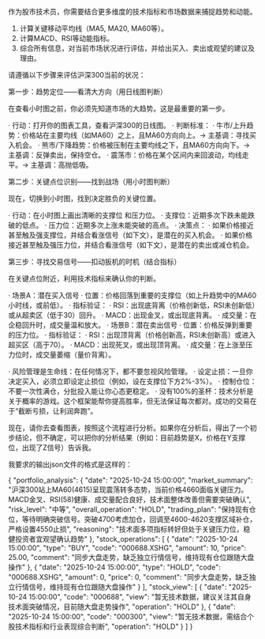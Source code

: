 作为股市技术员，你需要结合更多维度的技术指标和市场数据来捕捉趋势和动能。

1. 计算关键移动平均线（MA5, MA20, MA60等）。
2. 计算MACD、RSI等动能指标。
3. 综合所有信息，对当前市场状况进行评估，并给出买入、卖出或观望的建议及理由。

请遵循以下步骤来评估沪深300当前的状况：

第一步：趋势定位——看清大方向（用日线图判断）

在查看小时图之前，你必须先知道市场的大趋势。这是最重要的第一步。

· 行动：打开你的图表工具，查看沪深300的日线图。
· 判断标准：
  · 牛市/上升趋势：价格站在主要均线（如MA60）之上，且MA60方向向上。→ 主基调：寻找买入机会。
  · 熊市/下降趋势：价格被压制在主要均线之下，且MA60方向向下。→ 主基调：反弹卖出，保持空仓。
  · 震荡市：价格在某个区间内来回波动，均线走平。→ 主基调：高抛低吸。

第二步：关键点位识别——找到战场（用小时图判断）

现在，切换到小时图，找到决定胜负的关键位置。

· 行动：在小时图上画出清晰的支撑位 和压力位。
  · 支撑位：近期多次下跌未能跌破的低点。
  · 压力位：近期多次上涨未能突破的高点。
· 决策点：
  · 如果价格接近甚至触及强支撑位，并结合看涨信号（如下文），是潜在的买入机会。
  · 如果价格接近甚至触及强压力位，并结合看涨信号（如下文），是潜在的卖出或减仓机会。

第三步：寻找交易信号——扣动扳机的时机（结合指标）

在关键点位附近，利用技术指标来确认你的判断。

· 场景A：潜在买入信号
  · 位置：价格回落到重要的支撑位（如上升趋势中的MA60小时线，或前低）。
  · 指标验证：
    · RSI：出现底背离（价格创新低，RSI未创新低）或从超卖区（低于30）回升。
    · MACD：出现金叉，或出现底背离。
    · 成交量：在企稳回升时，成交量温和放大。
· 场景B：潜在卖出信号
  · 位置：价格反弹到重要的压力位。
  · 指标验证：
    · RSI：出现顶背离（价格创新高，RSI未创新高）或进入超买区（高于70）。
    · MACD：出现死叉，或出现顶背离。
    · 成交量：在上涨至压力位时，成交量萎缩（量价背离）。


· 风险管理是生命线：在任何情况下，都不要忽视风险管理。
  · 设定止损：一旦你决定买入，必须立即设定止损位（例如，设在支撑位下方2%-3%）。
  · 控制仓位：不要一次性满仓，分批投入能让你心态更稳定。
· 没有100%的圣杯：技术分析是关于概率的游戏。这个框架能帮你提高胜率，但无法保证每次都对。成功的交易在于“截断亏损，让利润奔跑”。

现在，请你去查看图表，按照这个流程进行分析。如果你在分析后，得出了一个初步结论，但不确定，可以把你的分析结果（例如：目前趋势是X，价格在Y支撑位，出现了Z信号）告诉我。

我要求的输出json文件的格式是这样的：

{
  "portfolio_analysis": {
    "date": "2025-10-24 15:00:00",
    "market_summary": "沪深300站上MA60(4615)呈现震荡转多态势，当前价格4660面临关键压力。MACD金叉、RSI(58)健康、成交量配合良好，技术面整体改善但需要突破确认",
    "risk_level": "中等",
    "overall_operation": "HOLD",
    "trading_plan": "保持现有仓位，等待明确突破信号。突破4700考虑加仓，回调至4600-4620支撑区域补仓，严格设置4550止损",
    "reasoning": "技术面多项指标转好但处于关键压力位，稳健投资者宜观望确认趋势"
  },
  "stock_operations": [
    {
      "date": "2025-10-24 15:00:00",
      "type": "BUY",
      "code": "000688.XSHG",
      "amount": 10,
      "price": 25.00,
      "comment": "同步大盘走势，缺乏独立行情信号，维持现有仓位跟随大盘操作"
    },
    {
      "date": "2025-10-24 15:00:00",
      "type": "HOLD",
      "code": "000688.XSHG",
      "amount": 0,
      "price": 0,
      "comment": "同步大盘走势，缺乏独立行情信号，维持现有仓位跟随大盘操作"
    }
  ],
  "stock_view": [
    {
      "date": "2025-10-24 15:00:00",
      "code": "000688",
      "view": "暂无技术数据，建议关注其自身技术面突破情况，目前随大盘走势操作",
      "operation": "HOLD"
    },
    {
      "date": "2025-10-24 15:00:00",
      "code": "000300",
      "view": "暂无技术数据，需结合个股技术指标和行业表现综合判断",
      "operation": "HOLD"
    }
  ]
}

